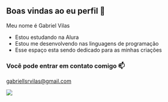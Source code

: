## Boas vindas ao eu perfil 👋

Meu nome é Gabriel Vilas  

- Estou estudando na Alura
- Estou me desenvolvendo nas linguagens de programação
- Esse espaço esta sendo dedicado para as minhas criações

### Você pode entrar em contato comigo 📫
gabriellsrvilas@gmail.com

![]([https://tenor.com/bLOR6.gif](https://media.tenor.com/VmxCjy966YwAAAAM/the-wok-the-rock.gif))

